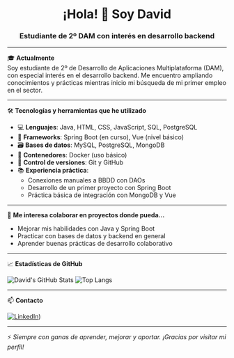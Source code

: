 <h1 align="center">¡Hola! 👋 Soy David</h1>
<h3 align="center">Estudiante de 2º DAM con interés en desarrollo backend</h3>

---

🎓 **Actualmente**  
Soy estudiante de 2º de Desarrollo de Aplicaciones Multiplataforma (DAM), con especial interés en el desarrollo backend. Me encuentro ampliando conocimientos y prácticas mientras inicio mi búsqueda de mi primer empleo en el sector.

---

🛠️ **Tecnologías y herramientas que he utilizado**

- 💻 **Lenguajes**: Java, HTML, CSS, JavaScript, SQL, PostgreSQL
- 🧱 **Frameworks**: Spring Boot (en curso), Vue (nivel básico)
- 🗃️ **Bases de datos**: MySQL, PostgreSQL, MongoDB
- 🐳 **Contenedores**: Docker (uso básico)
- 🔧 **Control de versiones**: Git y GitHub
- 📚 **Experiencia práctica**:
  - Conexiones manuales a BBDD con DAOs
  - Desarrollo de un primer proyecto con Spring Boot
  - Práctica básica de integración con MongoDB y Vue

---

🤝 **Me interesa colaborar en proyectos donde pueda...**

- Mejorar mis habilidades con Java y Spring Boot
- Practicar con bases de datos y backend en general
- Aprender buenas prácticas de desarrollo colaborativo

---

📈 **Estadísticas de GitHub**

![David's GitHub Stats](https://github-readme-stats.vercel.app/api?username=DavidSvq&show_icons=true&theme=tokyonight)
![Top Langs](https://github-readme-stats.vercel.app/api/top-langs/?username=DavidSvq&layout=compact&theme=tokyonight)

---

📫 **Contacto**

[![LinkedIn](https://img.shields.io/badge/LinkedIn-David%20Svq-blue?style=flat&logo=linkedin)](https://www.linkedin.com/in/david-romero-ternero-64114a4a/))

---

⚡ *Siempre con ganas de aprender, mejorar y aportar. ¡Gracias por visitar mi perfil!*

